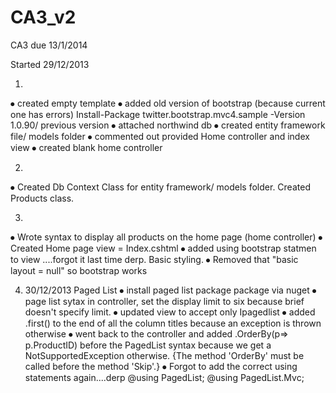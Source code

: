 CA3_v2
======

CA3 due 13/1/2014

Started 29/12/2013

1)
⦁	created empty template
⦁	added old version of bootstrap (because current one has errors) Install-Package twitter.bootstrap.mvc4.sample -Version 1.0.90/ previous version
⦁	attached northwind db
⦁	created entity framework file/ models folder
⦁	commented out provided Home controller and index view
⦁	created blank home controller

2)
⦁	Created Db Context Class for entity framework/ models folder. Created Products class.

3)
⦁	Wrote syntax to display all products on the home page (home controller)
⦁	Created Home page view = Index.cshtml
⦁	added using bootstrap statmen to view ....forgot it last time derp. Basic styling.
⦁	Removed that "basic layout = null" so bootstrap works

4) 30/12/2013
Paged List
⦁	install paged list package package via nuget
⦁	page list sytax in controller, set the display limit to six because brief doesn't specify limit.
⦁	updated view to accept only Ipagedlist
⦁	added .first() to the end of all the column titles because an exception is thrown otherwise
⦁	went back to the controller and added .OrderBy(p=> p.ProductID) before the PagedList syntax because we get a NotSupportedException otherwise. 
	{The method 'OrderBy' must be called before the method 'Skip'.}
⦁	Forgot to add the correct using statements again....derp
@using PagedList;
@using PagedList.Mvc;


 
